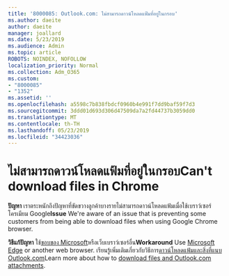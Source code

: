 ```yaml
---
title: '8000085: Outlook.com: ไม่สามารถดาวน์โหลดแฟ้มที่อยู่ในกรอบ'
ms.author: daeite
author: daeite
manager: joallard
ms.date: 5/23/2019
ms.audience: Admin
ms.topic: article
ROBOTS: NOINDEX, NOFOLLOW
localization_priority: Normal
ms.collection: Adm_O365
ms.custom:
- "8000085"
- "1352"
ms.assetid: ''
ms.openlocfilehash: a5598c7b838fbdcf0960b4e991f7dd9baf59f7d3
ms.sourcegitcommit: 3ddd01d693d306d47509da7a2fd44737b3059dd0
ms.translationtype: MT
ms.contentlocale: th-TH
ms.lasthandoff: 05/23/2019
ms.locfileid: "34423036"
---
```

# <a name="cant-download-files-in-chrome"></a><span data-ttu-id="a9074-102">ไม่สามารถดาวน์โหลดแฟ้มที่อยู่ในกรอบ</span><span class="sxs-lookup"><span data-stu-id="a9074-102">Can't download files in Chrome</span></span>

<span data-ttu-id="a9074-103">**ปัญหา** เราตระหนักถึงปัญหาที่ขัดขวางลูกค้าบางรายไม่สามารถดาวน์โหลดแฟ้มเมื่อใช้เบราว์เซอร์โครเมียม Google</span><span class="sxs-lookup"><span data-stu-id="a9074-103">**Issue** We're aware of an issue that is preventing some customers from being able to download files when using Google Chrome browser.</span></span> 

<span data-ttu-id="a9074-104">**วิธีแก้ปัญหา** ใช้[ขอบของ Microsoft](https://www.microsoft.com/en-gb/windows/microsoft-edge)หรือเว็บเบราว์เซอร์อื่น</span><span class="sxs-lookup"><span data-stu-id="a9074-104">**Workaround** Use [Microsoft Edge](https://www.microsoft.com/en-gb/windows/microsoft-edge) or another web browser.</span></span>
<span data-ttu-id="a9074-105">เรียนรู้เพิ่มเติมเกี่ยวกับวิธีการ[ดาวน์โหลดแฟ้มและสิ่งที่แนบ Outlook.com](https://support.office.com/article/8d7c1ea7-4e5f-44ce-bb6e-c5fcc92ba9ab)</span><span class="sxs-lookup"><span data-stu-id="a9074-105">Learn more about how to [download files and Outlook.com attachments](https://support.office.com/article/8d7c1ea7-4e5f-44ce-bb6e-c5fcc92ba9ab).</span></span>

